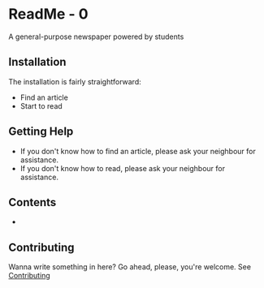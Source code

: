 # ReadMe - 0
A general-purpose newspaper powered by students

## Installation
The installation is fairly straightforward:
- Find an article
- Start to read

## Getting Help
- If you don't know how to find an article, please ask your neighbour for assistance.
- If you don't know how to read, please ask your neighbour for assistance.

## Contents
- 

## Contributing
Wanna write something in here?
Go ahead, please, you're welcome.
See [Contributing](contributing/README.md)
